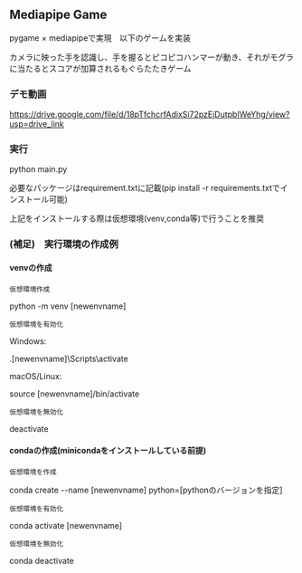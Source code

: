 ## Mediapipe Game
pygame × mediapipeで実現　以下のゲームを実装

カメラに映った手を認識し、手を握るとピコピコハンマーが動き、それがモグラに当たるとスコアが加算されるもぐらたたきゲーム

<!--ゲーム②：カメラに映った手を認識し、出現するノーツの上で手を握るとノーツが消えスコアが加算されるゲーム-->

### デモ動画
https://drive.google.com/file/d/18pTfchcrfAdixSi72pzEjDutpbIWeYhg/view?usp=drive_link

### 実行
python main.py

必要なパッケージはrequirement.txtに記載(pip install -r requirements.txtでインストール可能)

上記をインストールする際は仮想環境(venv,conda等)で行うことを推奨

### (補足)　実行環境の作成例
#### venvの作成
`仮想環境作成`

python -m venv [newenvname]

`仮想環境を有効化`

Windows:

.\[newenvname]\Scripts\activate

macOS/Linux:

source [newenvname]/bin/activate

`仮想環境を無効化`

deactivate

#### condaの作成(minicondaをインストールしている前提)
`仮想環境を作成`

conda create --name [newenvname] python=[pythonのバージョンを指定]

`仮想環境を有効化`

conda activate [newenvname]

`仮想環境を無効化`

conda deactivate

